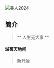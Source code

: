 <!-- ![美人2024](https://github.com/ctihvke/ctihvke.github.io/assets/19749346/050678b6-deaf-4390-99c7-cdbb2ff6715e) -->
![美人2024](https://github.com/ctihvke/ctihvke.github.io/assets/19749346/0923f410-7967-4ddf-ad33-f8b4ed3c1518)


## 简介

> ** 人生无大事 **

#### 游离天地间

> 新开始
